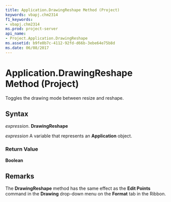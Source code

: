 ```yaml
---
title: Application.DrawingReshape Method (Project)
keywords: vbapj.chm2314
f1_keywords:
- vbapj.chm2314
ms.prod: project-server
api_name:
- Project.Application.DrawingReshape
ms.assetid: b9fe0b7c-4112-92fd-d66b-3ebe64e75b8d
ms.date: 06/08/2017
---
```



# Application.DrawingReshape Method (Project)

Toggles the drawing mode between resize and reshape.


## Syntax

 _expression_. **DrawingReshape**

 _expression_ A variable that represents an **Application** object.


### Return Value

 **Boolean**


## Remarks

The  **DrawingReshape** method has the same effect as the **Edit Points** command in the **Drawing** drop-down menu on the **Format** tab in the Ribbon.


